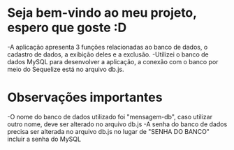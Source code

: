# Seja bem-vindo ao meu projeto, espero que goste :D
-A aplicação apresenta 3 funções relacionadas ao banco de dados, o cadastro de dados, a exibição deles e a exclusão.
-Utilizei o banco de dados MySQL para desenvolver a aplicação, a conexão com o banco por meio do Sequelize está no arquivo db.js.

# Observações importantes
-O nome do banco de dados utilizado foi "mensagem-db", caso utilizar outro nome, deve ser alterado no arquivo db.js
-A senha do banco de dados precisa ser alterada no arquivo db.js no lugar de "SENHA DO BANCO" incluir a senha do MySQL

